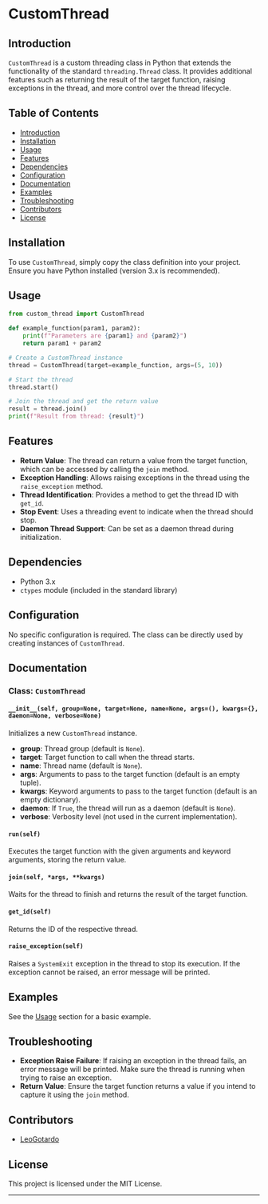 # CustomThread

## Introduction

`CustomThread` is a custom threading class in Python that extends the functionality of the standard `threading.Thread` class. It provides additional features such as returning the result of the target function, raising exceptions in the thread, and more control over the thread lifecycle.

## Table of Contents

- [Introduction](#introduction)
- [Installation](#installation)
- [Usage](#usage)
- [Features](#features)
- [Dependencies](#dependencies)
- [Configuration](#configuration)
- [Documentation](#documentation)
- [Examples](#examples)
- [Troubleshooting](#troubleshooting)
- [Contributors](#contributors)
- [License](#license)

## Installation

To use `CustomThread`, simply copy the class definition into your project. Ensure you have Python installed (version 3.x is recommended).

## Usage

```python
from custom_thread import CustomThread

def example_function(param1, param2):
    print(f"Parameters are {param1} and {param2}")
    return param1 + param2

# Create a CustomThread instance
thread = CustomThread(target=example_function, args=(5, 10))

# Start the thread
thread.start()

# Join the thread and get the return value
result = thread.join()
print(f"Result from thread: {result}")
```

## Features

- **Return Value**: The thread can return a value from the target function, which can be accessed by calling the `join` method.
- **Exception Handling**: Allows raising exceptions in the thread using the `raise_exception` method.
- **Thread Identification**: Provides a method to get the thread ID with `get_id`.
- **Stop Event**: Uses a threading event to indicate when the thread should stop.
- **Daemon Thread Support**: Can be set as a daemon thread during initialization.

## Dependencies

- Python 3.x
- `ctypes` module (included in the standard library)

## Configuration

No specific configuration is required. The class can be directly used by creating instances of `CustomThread`.

## Documentation

### Class: `CustomThread`

#### `__init__(self, group=None, target=None, name=None, args=(), kwargs={}, daemon=None, verbose=None)`
Initializes a new `CustomThread` instance.

- **group**: Thread group (default is `None`).
- **target**: Target function to call when the thread starts.
- **name**: Thread name (default is `None`).
- **args**: Arguments to pass to the target function (default is an empty tuple).
- **kwargs**: Keyword arguments to pass to the target function (default is an empty dictionary).
- **daemon**: If `True`, the thread will run as a daemon (default is `None`).
- **verbose**: Verbosity level (not used in the current implementation).

#### `run(self)`
Executes the target function with the given arguments and keyword arguments, storing the return value.

#### `join(self, *args, **kwargs)`
Waits for the thread to finish and returns the result of the target function.

#### `get_id(self)`
Returns the ID of the respective thread.

#### `raise_exception(self)`
Raises a `SystemExit` exception in the thread to stop its execution. If the exception cannot be raised, an error message will be printed.

## Examples

See the [Usage](#usage) section for a basic example.

## Troubleshooting

- **Exception Raise Failure**: If raising an exception in the thread fails, an error message will be printed. Make sure the thread is running when trying to raise an exception.
- **Return Value**: Ensure the target function returns a value if you intend to capture it using the `join` method.

## Contributors

- [LeoGotardo](https://github.com/LeoGotardo)

## License

This project is licensed under the MIT License.

---
